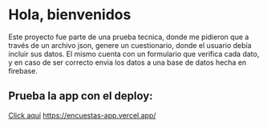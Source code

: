 # Hola, bienvenidos

Este proyecto fue parte de una prueba tecnica, donde me pidieron que a través de un archivo json, genere un cuestionario, donde el usuario debía incluir sus datos. El mismo cuenta con un formulario que verifica cada dato, y en caso de ser correcto envia los datos a una base de datos hecha en firebase.

## Prueba la app con el deploy:

<a href='https://encuestas-app.vercel.app/'>Click aquí</a>
https://encuestas-app.vercel.app/


